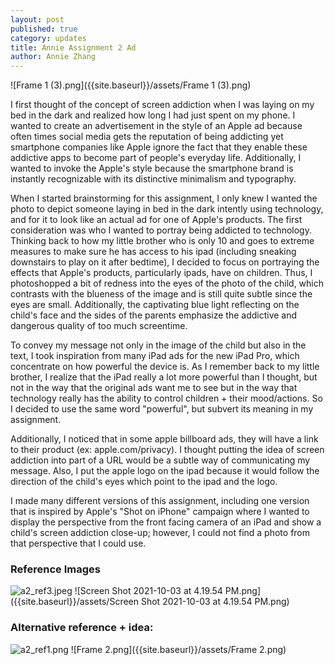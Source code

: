 ```yaml
---
layout: post
published: true
category: updates
title: Annie Assignment 2 Ad
author: Annie Zhang
---
```

![Frame 1 (3).png]({{site.baseurl}}/assets/Frame 1 (3).png)

I first thought of the concept of screen addiction when I was laying on my bed in the dark and realized how long I had just spent on my phone. I wanted to create an advertisement in the style of an Apple ad because often times social media gets the reputation of being addicting yet smartphone companies like Apple ignore the fact that they enable these addictive apps to become part of people's everyday life. Additionally, I wanted to invoke the Apple's style because the smartphone brand is instantly recognizable with its distinctive minimalism and typography.

When I started brainstorming for this assignment, I only knew I wanted the photo to depict someone laying in bed in the dark intently using technology, and for it to look like an actual ad for one of Apple's products. The first consideration was who I wanted to portray being addicted to technology. Thinking back to how my little brother who is only 10 and goes to extreme measures to make sure he has access to his ipad (including sneaking downstairs to play on it after bedtime), I decided to focus on portraying the effects that Apple's products, particularly ipads, have on children. Thus, I photoshopped a bit of redness into the eyes of the photo of the child, which contrasts with the blueness of the image and is still quite subtle since the eyes are small. Additionally, the captivating blue light reflecting on the child's face and the sides of the parents emphasize the addictive and dangerous quality of too much screentime.

To convey my message not only in the image of the child but also in the text, I took inspiration from many iPad ads for the new iPad Pro, which concentrate on how powerful the device is. As I remember back to my little brother, I realize that the iPad really a lot more powerful than I thought, but not in the way that the original ads want me to see but in the way that technology really has the ability to control children + their mood/actions. So I decided to use the same word "powerful", but subvert its meaning in my assignment.

Additionally, I noticed that in some apple billboard ads, they will have a link to their product (ex: apple.com/privacy). I thought putting the idea of screen addiction into part of a URL would be a subtle way of communicating my message. Also, I put the apple logo on the ipad because it would follow the direction of the child's eyes which point to the ipad and the logo.

I made many different versions of this assignment, including one version that is inspired by Apple's "Shot on iPhone" campaign where I wanted to display the perspective from the front facing camera of an iPad and show a child's screen addiction close-up; however, I could not find a photo from that perspective that I could use.

### Reference Images
![a2_ref3.jpeg]({{site.baseurl}}/assets/a2_ref3.jpeg)
![Screen Shot 2021-10-03 at 4.19.54 PM.png]({{site.baseurl}}/assets/Screen Shot 2021-10-03 at 4.19.54 PM.png)

### Alternative reference + idea:
![a2_ref1.png]({{site.baseurl}}/assets/a2_ref1.png)
![Frame 2.png]({{site.baseurl}}/assets/Frame 2.png)

